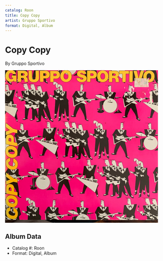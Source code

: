 ```yaml
---
catalog: Roon
title: Copy Copy
artist: Gruppo Sportivo
format: Digital, Album
---
```


# Copy Copy

By Gruppo Sportivo

![](../../assets/albumcovers/Gruppo_Sportivo-Copy_Copy.png)

## Album Data

- Catalog #: Roon
- Format: Digital, Album

